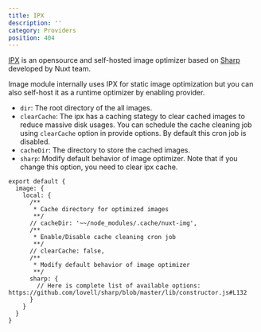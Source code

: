 ```yaml
---
title: IPX
description: ''
category: Providers
position: 404
---
```


[IPX](https://github.com/nuxt-contrib/ipx) is an opensource and self-hosted image optimizer based on [Sharp](https://github.com/lovell/sharp) developed by Nuxt team.

Image module internally uses IPX for static image optimization but you can also self-host it as a runtime optimizer by enabling provider.

- `dir`: The root directory of the all images.
- `clearCache`: The ipx has a caching stategy to clear cached images to reduce massive disk usages. You can schedule the cache cleaning job using `clearCache` option in provide options. By default this cron job is disabled.
- `cacheDir`: The directory to store the cached images.
- `sharp`: Modify default behavior of image optimizer. Note that if you change this option, you need to clear ipx cache.

```js{}[nuxt.config.js]
export default {
  image: {
    local: {
      /**
       * Cache directory for optimized images
       **/
      // cacheDir: '~~/node_modules/.cache/nuxt-img',
      /**
       * Enable/Disable cache cleaning cron job
       **/
      // clearCache: false,
      /**
       * Modify default behavior of image optimizer
       **/
      sharp: {
        // Here is complete list of available options: https://github.com/lovell/sharp/blob/master/lib/constructor.js#L132
      }
    }
  }
}
```
